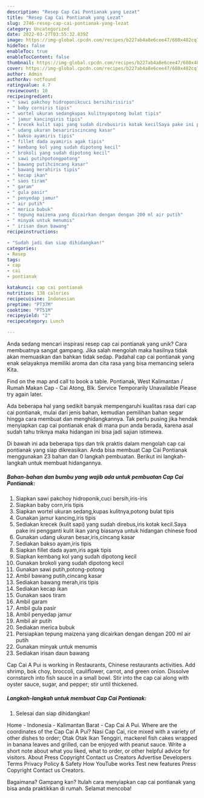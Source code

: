 ```yaml
---
description: "Resep Cap Cai Pontianak yang Lezat"
title: "Resep Cap Cai Pontianak yang Lezat"
slug: 2746-resep-cap-cai-pontianak-yang-lezat
category: Uncategorized
date: 2022-03-27T03:55:32.839Z
image: https://img-global.cpcdn.com/recipes/b227ab4a8e6cee47/680x482cq70/cap-cai-pontianak-foto-resep-utama.jpg
hideToc: false
enableToc: true
enableTocContent: false
thumbnail: https://img-global.cpcdn.com/recipes/b227ab4a8e6cee47/680x482cq70/cap-cai-pontianak-foto-resep-utama.jpg
cover: https://img-global.cpcdn.com/recipes/b227ab4a8e6cee47/680x482cq70/cap-cai-pontianak-foto-resep-utama.jpg
author: Admin
authorAv: notfound
ratingvalue: 4.7
reviewcount: 10
recipeingredient:
- " sawi pakchoy hidroponikcuci bersihirisiris"
- " baby corniris tipis"
- " wortel ukuran sedangkupas kulitnyapotong bulat tipis"
- " jamur kancingiris tipis"
- " krecek kulit sapi yang sudah direbusiris kotak kecilSaya pake ini pengganti kulit ikan yang biasanya untuk hidangan chinese food"
- " udang ukuran besaririscincang kasar"
- " bakso ayamiris tipis"
- " fillet dada ayamiris agak tipis"
- " kembang kol yang sudah dipotong kecil"
- " brokoli yang sudah dipotong kecil"
- " sawi putihpotongpotong"
- " bawang putihcincang kasar"
- " bawang merahiris tipis"
- " kecap ikan"
- " saos tiram"
- " garam"
- " gula pasir"
- " penyedap jamur"
- " air putih"
- " merica bubuk"
- " tepung maizena yang dicairkan dengan dengan 200 ml air putih"
- " minyak untuk menumis"
- " irisan daun bawang"
recipeinstructions:

- "Sudah jadi dan siap dihidangkan!"
categories:
- Resep
tags:
- cap
- cai
- pontianak

katakunci: cap cai pontianak 
nutrition: 138 calories
recipecuisine: Indonesian
preptime: "PT37M"
cooktime: "PT51M"
recipeyield: "2"
recipecategory: Lunch

---
```





Anda sedang mencari inspirasi resep cap cai pontianak yang unik? Cara membuatnya sangat gampang. Jika salah mengolah maka hasilnya tidak akan memuaskan dan bahkan tidak sedap. Padahal cap cai pontianak yang enak selayaknya memiliki aroma dan cita rasa yang bisa memancing selera Kita.





Find on the map and call to book a table. Pontianak, West Kalimantan / Rumah Makan Cap - Cai Atong, Blk. Service Temporarily Unavailable Please try again later.

Ada beberapa hal yang sedikit banyak mempengaruhi kualitas rasa dari cap cai pontianak, mulai dari jenis bahan, kemudian pemilihan bahan segar hingga cara membuat dan menghidangkannya. Tak perlu pusing jika hendak menyiapkan cap cai pontianak enak di mana pun anda berada, karena asal sudah tahu triknya maka hidangan ini bisa jadi sajian istimewa.






Di bawah ini ada beberapa tips dan trik praktis dalam mengolah cap cai pontianak yang siap dikreasikan. Anda bisa membuat Cap Cai Pontianak menggunakan 23 bahan dan 0 langkah pembuatan. Berikut ini langkah-langkah untuk membuat hidangannya.

<!--inarticleads1-->

##### Bahan-bahan dan bumbu yang wajib ada untuk pembuatan Cap Cai Pontianak:

1. Siapkan  sawi pakchoy hidroponik,cuci bersih,iris-iris
1. Siapkan  baby corn,iris tipis
1. Siapkan  wortel ukuran sedang,kupas kulitnya,potong bulat tipis
1. Gunakan  jamur kancing,iris tipis
1. Sediakan  krecek (kulit sapi) yang sudah direbus,iris kotak kecil.Saya pake ini pengganti kulit ikan yang biasanya untuk hidangan chinese food
1. Gunakan  udang ukuran besar,iris,cincang kasar
1. Sediakan  bakso ayam,iris tipis
1. Siapkan  fillet dada ayam,iris agak tipis
1. Siapkan  kembang kol yang sudah dipotong kecil
1. Gunakan  brokoli yang sudah dipotong kecil
1. Gunakan  sawi putih,potong-potong
1. Ambil  bawang putih,cincang kasar
1. Sediakan  bawang merah,iris tipis
1. Sediakan  kecap ikan
1. Gunakan  saos tiram
1. Ambil  garam
1. Ambil  gula pasir
1. Ambil  penyedap jamur
1. Ambil  air putih
1. Sediakan  merica bubuk
1. Persiapkan  tepung maizena yang dicairkan dengan dengan 200 ml air putih
1. Gunakan  minyak untuk menumis
1. Sediakan  irisan daun bawang


Cap Cai A Pui is working in Restaurants, Chinese restaurants activities. Add shrimp, bok choy, broccoli, cauliflower, carrot, and green onion. Dissolve cornstarch into fish sauce in a small bowl. Stir into the cap cai along with oyster sauce, sugar, and pepper; stir until thickened. 

<!--inarticleads2-->

##### Langkah-langkah untuk membuat Cap Cai Pontianak:


1. Selesai dan siap dihidangkan!

Home - Indonesia - Kalimantan Barat - Cap Cai A Pui. Where are the coordinates of the Cap Cai A Pui? Nasi Cap Cai, rice mixed with a variety of other dishes to order; Otak Otak Ikan Tenggiri, mackerel fish cakes wrapped in banana leaves and grilled, can be enjoyed with peanut sauce. Write a short note about what you liked, what to order, or other helpful advice for visitors. About Press Copyright Contact us Creators Advertise Developers Terms Privacy Policy &amp; Safety How YouTube works Test new features Press Copyright Contact us Creators. 

Bagaimana? Gampang kan? Itulah cara menyiapkan cap cai pontianak yang bisa anda praktikkan di rumah. Selamat mencoba!

